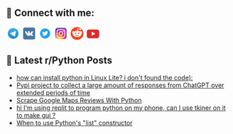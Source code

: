 ## 🔎 Connect with me:
[<img src="https://github.com/bullbesh/bullbesh/blob/main/images/Telegram.png" width="32" height="32" />](https://t.me/bullbesh)
[<img src="https://github.com/bullbesh/bullbesh/blob/main/images/VK.png" width="32" height="32" />](https://vk.com/bullbesh)
[<img src="https://github.com/bullbesh/bullbesh/blob/main/images/Twitter.png" width="32" height="32" />](https://twitter.com/bullbesh1)
[<img src="https://github.com/bullbesh/bullbesh/blob/main/images/Instagram.png" width="32" height="32" />](https://www.instagram.com/bullbesh)
[<img src="https://github.com/bullbesh/bullbesh/blob/main/images/Reddit.png" width="32" height="32" />](https://www.reddit.com/user/bullbesh)
[<img src="https://github.com/bullbesh/bullbesh/blob/main/images/YouTube.png" width="32" height="32" />](https://www.youtube.com/channel/UCtfjRs6uzgq5mfm8S06WTcg)

## 📕 Latest r/Python Posts
<!-- BLOG-POST-LIST:START -->
- [how can install python in Linux Lite? i don&#39;t found the code&rpar;:](https://www.reddit.com/r/Python/comments/11el3dg/how_can_install_python_in_linux_lite_i_dont_found/)
- [Pypi project to collect a large amount of responses from ChatGPT over extended periods of time](https://www.reddit.com/r/Python/comments/11ejutp/pypi_project_to_collect_a_large_amount_of/)
- [Scrape Google Maps Reviews With Python](https://www.reddit.com/r/Python/comments/11ej1rd/scrape_google_maps_reviews_with_python/)
- [hi I&#39;m using replit to program python on my phone, can I use tkiner on it to make gui ?](https://www.reddit.com/r/Python/comments/11ehq51/hi_im_using_replit_to_program_python_on_my_phone/)
- [When to use Python&#39;s &quot;list&quot; constructor](https://www.reddit.com/r/Python/comments/11ef8jc/when_to_use_pythons_list_constructor/)
<!-- BLOG-POST-LIST:END -->
